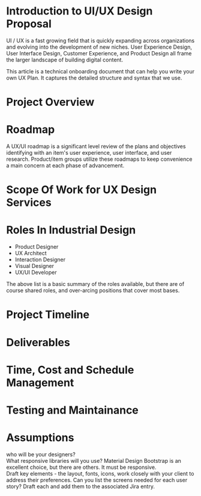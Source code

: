 # Introduction to UI/UX Design Proposal
UI / UX is a fast growing field that is quickly expanding across organizations and evolving into the development of new niches. User Experience Design, User Interface Design, Customer Experience, and Product Design all frame the larger landscape of building digital content.

This article is a technical onboarding document that can help you write your own UX Plan. It captures the detailed structure and syntax that we use.
# Project Overview
# Roadmap

A UX/UI roadmap is a significant level review of the plans and objectives identifying with an item's user experience, user interface, and user research. Product/item groups utilize these roadmaps to keep convenience a main concern at each phase of advancement. 

# Scope Of Work for UX Design Services
# Roles In Industrial Design

- Product Designer
- UX Architect
- Interaction Designer
- Visual Designer
- UX/UI Developer

The above list is a basic summary of the roles available, but there are of course shared roles, and over-arcing positions that cover most bases.

# Project Timeline
# Deliverables
# Time, Cost and Schedule Management
# Testing and Maintainance
# Assumptions

who will be your designers?  
What responsive libraries will you use? 
Material Design Bootstrap is an excellent choice, but there are others.  It must be responsive.  
Draft key elements - the layout, fonts, icons, work closely with your client to address their preferences. 
Can you list the screens needed for each user story? 
Draft each and add them to the associated Jira entry. 








